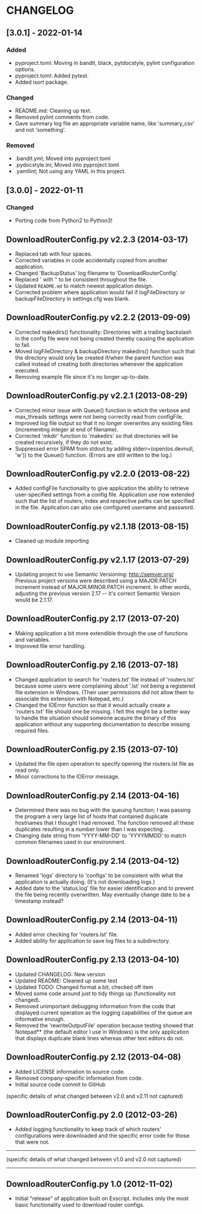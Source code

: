 # CHANGELOG

## [3.0.1] - 2022-01-14
### Added
- pyproject.toml: Moving in bandit, black, pytdocstyle, pylint configuration
  options.
- pyproject.toml: Added pytest.
- Added isort package.
### Changed
- README.md: Cleaning up text.
- Removed pylint comments from code.
- Gave summary log file an appropriate variable name, like 'summary_csv' and not
  'something'.
### Removed
- .bandit.yml; Moved into pyproject.toml
- .pydocstyle.ini; Moved into pyproject.toml
- .yamllint; Not using any YAML in this project.

## [3.0.0] - 2022-01-11
### Changed
- Porting code from Python2 to Python3!

## DownloadRouterConfig.py v2.2.3 (2014-03-17) ##
* Replaced tab with four spaces.
* Corrected variables in code accidentally copied from another application.
* Changed 'BackupStatus' log filename to 'DownloadRouterConfig'.
* Replaced ' with " to be consistent throughout the file.
* Updated `README.md` to match newest application design.
* Corrected problem where application would fail if logFileDirectory or 
  backupFileDirectory in settings.cfg was blank.

## DownloadRouterConfig.py v2.2.2 (2013-09-09) ##
* Corrected makedirs() functionality: Directories with a trailing backslash
  in the config file were not being created thereby causing the application
  to fail.
* Moved logFileDirectory & backupDirectory makedirs() function such that the
  directory would only be created if/when the parent function was called
  instead of creating both directories whenever the application executed.
* Removing example file since it's no longer up-to-date.

## DownloadRouterConfig.py v2.2.1 (2013-08-29) ##
* Corrected minor issue with Queue() function in which the verbose and 
  max_threads settings were not being correctly read from configFile.
* Improved log file output so that it no longer overwrites any existing
  files (incrementing integer at end of filename).
* Corrected 'mkdir' function to 'makedirs' so that directories will be
  created recursively, if they do not exist.
* Suppressed error SPAM from stdout by adding stderr=(open(os.devnull, 'w'))
  to the Queue() function. (Errors are still written to the log.)
  
## DownloadRouterConfig.py v2.2.0 (2013-08-22) ##
* Added configFile functionality to give application the ability to retrieve
  user-specified settings from a config file.  Application use now extended
  such that the list of routers, index and respective paths can be specified
  in the file.  Application can also use configured username and password.

## DownloadRouterConfig.py v2.1.18 (2013-08-15) ##
* Cleaned up module importing

## DownloadRouterConfig.py v2.1.17 (2013-07-29) ##
* Updating project to use Semantic Versioning: http://semver.org/
  Previous project versions were described using a MAJOR.PATCH increment
  instead of MAJOR.MINOR.PATCH increment.  In other words, adjusting the
  previous version 2.17 -- it's correct Semantic Version would be 2.1.17.

## DownloadRouterConfig.py 2.17 (2013-07-20) ##
* Making application a bit more extendible through the use of functions and
  variables.
* Improved file error handling.

## DownloadRouterConfig.py 2.16 (2013-07-18) ##
* Changed application to search for 'routers.txt' file instead of 'routers.lst'
  because some users were complaining about '.lst' not being a registered file
  extension in Windows. (Their user permissions did not allow them to associate
  this extension with Notepad, etc.)
* Changed the IOError function so that it would actually create a 'routers.txt'
  file should one be missing.  I felt this might be a better way to handle the
  situation should someone acquire the binary of this application without any
  supporting documentation to describe missing required files.

## DownloadRouterConfig.py 2.15 (2013-07-10) ##
* Updated the file open operation to specify opening the routers.lst file
  as read only.
* Minor corrections to the IOError message.

## DownloadRouterConfig.py 2.14 (2013-04-16) ##
* Determined there was no bug with the queuing function; I was passing
  the program a very large list of hosts that contained duplicate
  hostnames that I thought I had removed.  The function removed all
  these duplicates resulting in a number lower than I was expecting.
* Changing date string from 'YYYY-MM-DD' to 'YYYYMMDD' to match common
  filenames used in our environment.

## DownloadRouterConfig.py 2.14 (2013-04-12) ##
* Renamed 'logs' directory to 'configs' to be consistent with what
  the application is actually doing. (It's not downloading logs.)
* Added date to the 'status.log' file for easier identification and to
  prevent the file being recently overwritten.  May eventually change
  date to be a timestamp instead?

## DownloadRouterConfig.py 2.14 (2013-04-11) ##
* Added error checking for 'routers.lst' file.
* Added ability for application to save log files to a subdirectory.

## DownloadRouterConfig.py 2.13 (2013-04-10) ##
* Updated CHANGELOG: New version
* Updated README: Cleaned up some text
* Updated TODO: Changed format a bit, checked off item
* Moved some code around just to tidy things up (functionality not changed).
* Removed unimportant debugging information from the code that displayed
  current operation as the logging capabilities of the queue are informative
  enough.
* Removed the 'rewriteOutputFile' operation because testing showed that
  Notepad** (the default editor I use in Windows) is the only application
  that displays duplicate blank lines whereas other text editors do not.

## DownloadRouterConfig.py 2.12 (2013-04-08) ##
* Added LICENSE information to source code.
* Removed company-specific information from code.
* Initial source code commit to GitHub

(specific details of what changed between v2.0 and v2.11 not captured)

## DownloadRouterConfig.py 2.0 (2012-03-26) ##
* Added logging functionality to keep track of which routers' configurations
  were downloaded and the specific error code for those that were not.

----------
(specific details of what changed between v1.0 and v2.0 not captured)

----------

## DownloadRouterConfig.py 1.0 (2012-11-02) ##
* Initial "release" of application built on Exscript. Includes only the most
  basic functionality used to download router configs.
